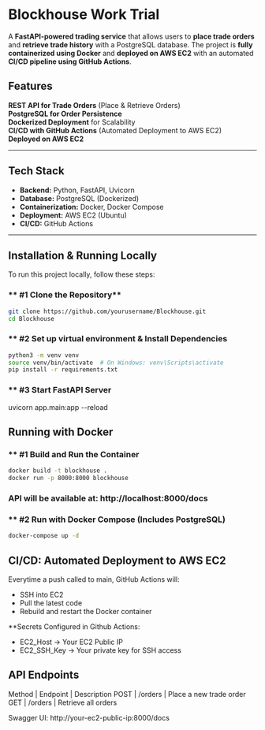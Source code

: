 # Blockhouse Work Trial

A **FastAPI-powered trading service** that allows users to **place trade orders** and **retrieve trade history** with a PostgreSQL database. The project is **fully containerized using Docker** and **deployed on AWS EC2** with an automated **CI/CD pipeline using GitHub Actions**.

## Features
**REST API for Trade Orders** (Place & Retrieve Orders)    
**PostgreSQL for Order Persistence**  
**Dockerized Deployment** for Scalability  
**CI/CD with GitHub Actions** (Automated Deployment to AWS EC2)  
**Deployed on AWS EC2**  

---

## Tech Stack
- **Backend:** Python, FastAPI, Uvicorn
- **Database:** PostgreSQL (Dockerized)
- **Containerization:** Docker, Docker Compose
- **Deployment:** AWS EC2 (Ubuntu)
- **CI/CD:** GitHub Actions

---

## Installation & Running Locally
To run this project locally, follow these steps:

### ** #1️ Clone the Repository**
```sh
git clone https://github.com/yourusername/Blockhouse.git
cd Blockhouse
```

### ** #2 Set up virtual environment & Install Dependencies
```sh
python3 -m venv venv
source venv/bin/activate  # On Windows: venv\Scripts\activate
pip install -r requirements.txt
```
### ** #3 Start FastAPI Server
uvicorn app.main:app --reload

## Running with Docker

### ** #1 Build and Run the Container
```sh
docker build -t blockhouse .
docker run -p 8000:8000 blockhouse
```
### API will be available at: http://localhost:8000/docs

### ** #2 Run with Docker Compose (Includes PostgreSQL)
```sh
docker-compose up -d
```

## CI/CD: Automated Deployment to AWS EC2
Everytime a push called to main, GitHub Actions will:
- SSH into EC2
- Pull the latest code
- Rebuild and restart the Docker container

**Secrets Configured in Github Actions:
- EC2_Host -> Your EC2 Public IP
- EC2_SSH_Key -> Your private key for SSH access

## API Endpoints
Method | Endpoint	| Description
POST	 | /orders	| Place a new trade order
GET	   | /orders  | Retrieve all orders

Swagger UI: http://your-ec2-public-ip:8000/docs

